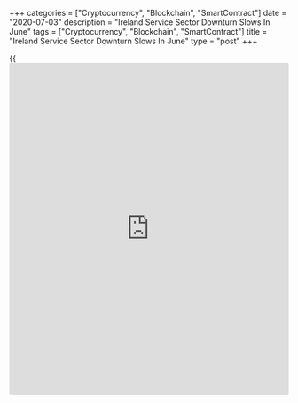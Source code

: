+++
categories = ["Cryptocurrency", "Blockchain", "SmartContract"]
date = "2020-07-03"
description = "Ireland Service Sector Downturn Slows In June"
tags = ["Cryptocurrency", "Blockchain", "SmartContract"]
title = "Ireland Service Sector Downturn Slows In June"
type = "post"
+++

{{<iframe id="large-banner" src="https://www.bounty.group/#slide=10.0" width="100%" height="600" scrolling="no" style="border: 0px solid rgb(216, 221, 230); border-radius: 3px;">}}

Ireland's service sector contracted at a slower pace in June as lockdown
measures began to be lifted, survey data from IHS Markit showed on
Friday.

The services Purchasing Managers' Index rose to 39.7 in June from 23.4
in May. However, any score below 50 indicates contraction in the sector.

New work decreased in June with demand remaining subdued.

Volume of outstanding [business][1] signaled a further reduction in June
and the rate of backlog depletion eased to the slowest in three months.
Number of staffs continued to decline.

The 12-month outlook improved in June, with expectations turning
positive.

Input prices declined for the third straight month in June and services
cost fell for the fourth month in a row.

Private sector output, covering manufacturing and services, increased in
June. The composite output index posted a record monthly rise of 18.6
points. The score reached 44.3 in June.

For comments and feedback [contact](https://www.playgroundfx.com/contact/): editorial@rtt[news](https://www.letsplayfx.com/blog/forex-news-website/).com

[Economic News][2]

 **What parts of the world are seeing the best (and worst) economic
performances lately? Click[here][3] to check out our [Econ Scorecard][3]
and find out! See up-to-the-moment [ranking](https://www.playgroundfx.com/blog/crypto-exchange-ranking/)s for the best and worst
performers in [GDP][3], [unemployment rate][4], [inflation][5] and much
more.**

   1. www.rtt[news](https://www.letsplayfx.com/blog/forex-news-website/).com/Content/Business.aspx
   2. www.rtt[news](https://www.letsplayfx.com/blog/forex-news-website/).com/Content/EconomicNews.aspx
   3. www.rtt[news](https://www.letsplayfx.com/blog/forex-news-website/).com/economic-scorecard/world-rank/GDP/highest-performance.aspx
   4. www.rtt[news](https://www.letsplayfx.com/blog/forex-news-website/).com/economic-scorecard/world-rank/unemployment-rate/lowest-performance.aspx
   5. www.rtt[news](https://www.letsplayfx.com/blog/forex-news-website/).com/economic-scorecard/world-rank/CPI/highest-performance.aspx